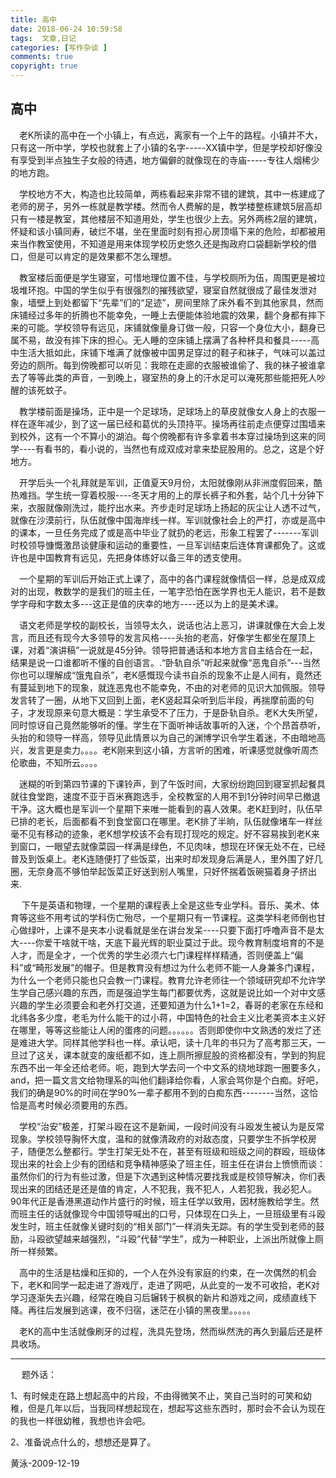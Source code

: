 ```yaml
---
title: 高中
date: 2018-06-24 10:59:58
tags:  文章,日记
categories: [写作杂谈 ]
comments: true
copyright: true
---
```




## 高中



&emsp;老K所读的高中在一个小镇上，有点远，离家有一个上午的路程。小镇并不大，只有这一所中学，学校也就套上了小镇的名字-----XX镇中学，但是学校却好像没有享受到半点独生子女般的待遇，地方偏僻的就像现在的寺庙-----专往人烟稀少的地方跑。

&emsp;学校地方不大，构造也比较简单，两栋看起来非常不错的建筑，其中一栋建成了老师的房子，另外一栋就是教学楼。然而令人费解的是，教学楼整栋建筑5层高却只有一楼是教室，其他楼层不知道用处，学生也很少上去。另外两栋2层的建筑，怀疑和该小镇同寿，破烂不堪，坐在里面时刻有担心房顶塌下来的危险，却都被用来当作教室使用，不知道是用来体现学校历史悠久还是掏政府口袋翻新学校的借口，但是可以肯定的是效果都不怎么理想。

<!--more-->  

&emsp;教室楼后面便是学生寝室，可惜地理位置不佳，与学校厕所为伍，周围更是被垃圾堆环抱。中国的学生似乎有很强烈的摧残欲望，寝室自然就很成了最佳发泄对象，墙壁上到处都留下“先辈”们的“足迹”，房间里除了床外看不到其他家具，然而床铺经过多年的折腾也不能幸免，一睡上去便能体验地震的效果，翻个身都有摔下来的可能。学校领导有远见，床铺就像量身订做一般，只容一个身位大小，翻身已属不易，故没有摔下床的担心。无人睡的空床铺上摆满了各种杯具和餐具-----高中生活大抵如此，床铺下堆满了就像被中国男足穿过的鞋子和袜子，气味可以盖过旁边的厕所。每到傍晚都可以听见：我晾在走廊的衣服被谁偷了、我的袜子被谁拿去了等等此类的声音，一到晚上，寝室热的身上的汗水足可以淹死那些能把死人吵醒的该死蚊子。     

&emsp;教学楼前面是操场，正中是一个足球场，足球场上的草皮就像女人身上的衣服一样在逐年减少，到了这一届已经和葛优的头顶持平。操场再往前走点便穿过围墙来到校外，这有一个不算小的湖泊。每个傍晚都有许多拿着书本穿过操场到这来的同学----有看书的，看小说的，当然也有成双成对拿来垫屁股用的。总之，这是个好地方。

&emsp;开学后头一个礼拜就是军训，正值夏天9月份，太阳就像刚从非洲度假回来，酷热难挡。学生统一穿着校服----冬天才用的上的厚长裤子和外套，站个几十分钟下来，衣服就像刚洗过，能拧出水来。齐步走时足球场上扬起的灰尘让人透不过气，就像在沙漠前行，队伍就像中国海岸线一样。军训就像社会上的严打，亦或是高中的课本，一旦任务完成了或是高中毕业了就扔的老远，形象工程罢了-------军训时校领导慷慨激昂谈健康和运动的重要性，一旦军训结束后连体育课都免了。这或许也是中国教育有远见，先把身体练好以备三年的透支使用。

&emsp;一个星期的军训后开始正式上课了，高中的各门课程就像情侣一样，总是成双成对的出现，教数学的是我们的班主任，一笔字恐怕在医学界也无人能识，若不是数学字母和字数太多---这正是值的庆幸的地方----还以为上的是美术课。

&emsp;语文老师是学校的副校长，当领导太久，说话也沾上恶习，讲课就像在大会上发言，而且还有现今大多领导的发言风格----头抬的老高，好像学生都坐在屋顶上课，对着“演讲稿”一说就是45分钟。领导把普通话和本地方言自主结合在一起，结果是说一口谁都听不懂的自创语言。.“卧轨自杀”听起来就像“恶鬼自杀”---当然你也可以理解成“饿鬼自杀”，老K感慨现今读书自杀的现象不止是人间有，竟然还有蔓延到地下的现象，就连恶鬼也不能幸免，不由的对老师的见识大加佩服。领导发言转了一圈，从地下又回到上面，老K竖起耳朵听到后半段，再揣摩前面的句子，才发现原来句意大概是：学生承受不了压力，于是卧轨自杀。老K大失所望，同时惊讶自己竟然能够听的懂。学生在下面听神话故事听的入迷，个个昂首恭听，头抬的和领导一样高，领导见此情景以为自己的渊博学识令学生着迷，不由暗地高兴，发言更是卖力。。。。老K刚来到这小镇，方言听的困难，听课感觉就像听周杰伦歌曲，不知所云。。。。

&emsp;迷糊的听到第四节课的下课铃声，到了午饭时间，大家纷纷跑回到寝室抓起餐具就往食堂跑，速度不亚于百米赛跑选手，全校教室的人用不到1分钟时间早已撤退干净。这大概也是军训一个星期下来唯一能看到的喜人效果。老K赶到时，队伍早已排的老长，后面都看不到食堂窗口在哪里。老K排了半晌，队伍就像堵车一样丝毫不见有移动的迹象，老K想学校该不会有现打现吃的规定。好不容易挨到老K来到窗口，一眼望去就像菜园一样满是绿色，不见肉味，想现在环保无处不在，已经普及到饭桌上。老K连随便打了些饭菜，出来时却发现身后满是人，里外围了好几圈，无奈身高不够怕举起饭菜正好送到别人嘴里，只好怀揣着饭碗猫着身子挤出来.

&emsp; 下午是英语和物理，一个星期的课程表上全是这些专业学科。音乐、美术、体育等这些不用考试的学科伤亡殆尽，一个星期只有一节课程。这类学科老师倒也甘心做绿叶，上课不是夹本小说看就是坐在讲台发呆----只要下面打呼噜声音不是太大----你爱干啥就干啥，天底下最光辉的职业莫过于此。现今教育制度培育的不是人才，而是全才，一个优秀的学生必须六七门课程样样精通，否则便盖上“偏科”或“畸形发展”的帽子。但是教育没有想过为什么老师不能一人身兼多门课程，为什么一个老师只能也只会教一门课程。教育允许老师往一个领域研究却不允许学生学自己感兴趣的东西，而是强迫学生每门都要优秀，这就是说比如一个对中文感兴趣的学生必须要会和老外打交道，还要知道为什么1+1=2，春哥的老家在东经和北纬各多少度，老毛为什么能干的过小蒋，中国特色的社会主义比老美资本主义好在哪里，等等这些能让人闲的蛋疼的问题。。。。。。否则即使你中文熟透的发烂了还是难进大学。同样其他学科也一样。承认吧，读十几年的书只为了高考那三天，一旦过了这关，课本就变的废纸都不如，连上厕所擦屁股的资格都没有，学到的狗屁东西不出一年全还给老师。呃，跑到大学去问一个中文系的绕地球跑一圈要多久，and，把一篇文言文给物理系的叫他们翻译给你看，人家会骂你是个白痴。好吧，我们的确是90%的时间在学90%一辈子都用不到的白痴东西--------当然，这恰恰是高考时候必须要用的东西。 

&emsp;学校“治安”极差，打架斗殴在这不是新闻，一段时间没有斗殴发生被认为是反常现象。学校领导胸怀大度，温和的就像清政府的对敌态度，只要学生不拆学校房子，随便怎么整都行。学生打架无处不在，甚至有班级和班级之间的群殴，班级体现出来的社会上少有的团结和竞争精神感染了班主任，班主任在讲台上愤愤而谈：虽然你们的行为有些过激，但是下次遇到这种情况要找我或是校领导解决，你们表现出来的团结还是还是值的肯定，人不犯我，我不犯人，人若犯我，我必犯人。90年代正是香港黑道动作片盛行的时候，班主任学以致用，因材施教给学生。然而班主任的话就像现今中国领导喊出的口号，只体现在口头上，一旦班级里有斗殴发生时，班主任就像关键时刻的“相关部门”一样消失无踪。有的学生受到老师的鼓励，斗殴欲望越来越强烈，“斗殴”代替“学生”，成为一种职业，上派出所就像上厕所一样频繁。

&emsp;高中的生活是枯燥和压抑的，一个人在外没有家庭的约束，在一次偶然的机会下，老K和同学一起走进了游戏厅，走进了网吧，从此变的一发不可收拾，老K对学习逐渐失去兴趣，经常在晚自习后辗转于枫枫的新片和游戏之间，成绩直线下降。再往后发展到逃课，夜不归宿，迷茫在小镇的黑夜里。。。。。

&emsp;老K的高中生活就像刷牙的过程，洗具先登场，然而纵然洗的再久到最后还是杯具收场。

---



&emsp; 题外话：

1、有时候走在路上想起高中的片段，不由得微笑不止，笑自己当时的可笑和幼稚，但是几年以后，当我同样想起现在，想起写这些东西时，那时会不会认为现在的我也一样很幼稚，我想也许会吧。         

2、准备说点什么的，想想还是算了。     

黄泳-2009-12-19 